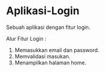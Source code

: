 # Aplikasi-Login
Sebuah aplikasi dengan fitur login.

Alur Fitur Login :
1. Memasukkan email dan password.
2. Memvalidasi masukan.
3. Menampilkan halaman home.
